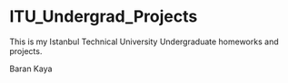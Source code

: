# ITU_Undergrad_Projects

This is my Istanbul Technical University Undergraduate homeworks and projects.

Baran Kaya